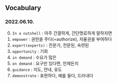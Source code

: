 ## Vocabulary 
### 2022.06.10.
0. `In a nutshell` : 아주 간결하게, 간단명료하게 말하자면  
1. `empower` : 권한을 주다(=authorize), 자율권을 부여하다  
2. `expert(experts)` : 전문가, 전문된, 숙련된  
3. `opportunity` : 기회  
4. `in demand` : 수요가 많은  
5. `on demand` : 요구만 있다면, 언제든지  
6. `guidance` : 지도, 안내, 유도  
7. `demonstrate` : 표현하다, 예를 들다, 드러내다  


